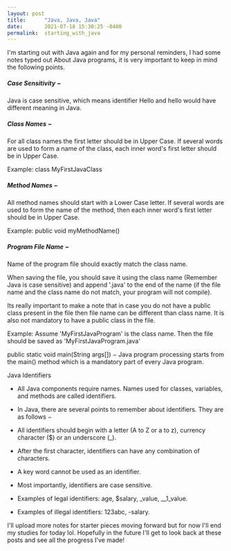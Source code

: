 ```yaml
---
layout: post
title:      "Java, Java, Java"
date:       2021-07-18 15:30:25 -0400
permalink:  starting_with_java
---
```



I'm starting out with Java again and for my personal reminders, I had some notes typed out About Java programs, it is very important to keep in mind the following points.

##### Case Sensitivity − 
Java is case sensitive, which means identifier Hello and hello would have different meaning in Java.

##### Class Names − 
For all class names the first letter should be in Upper Case. If several words are used to form a name of the class, each inner word's first letter should be in Upper Case.

Example: class MyFirstJavaClass

##### Method Names − 
All method names should start with a Lower Case letter. If several words are used to form the name of the method, then each inner word's first letter should be in Upper Case.

Example: public void myMethodName()

##### Program File Name − 
Name of the program file should exactly match the class name.

When saving the file, you should save it using the class name (Remember Java is case sensitive) and append '.java' to the end of the name (if the file name and the class name do not match, your program will not compile).

Its really important to make a note that in case you do not have a public class present in the file then file name can be different than class name. It is also not mandatory to have a public class in the file.

Example: Assume 'MyFirstJavaProgram' is the class name. Then the file should be saved as 'MyFirstJavaProgram.java'

public static void main(String args[]) − Java program processing starts from the main() method which is a mandatory part of every Java program.

Java Identifiers
* All Java components require names. Names used for classes, variables, and methods are called identifiers.

* In Java, there are several points to remember about identifiers. They are as follows −

* All identifiers should begin with a letter (A to Z or a to z), currency character ($) or an underscore (_).

* After the first character, identifiers can have any combination of characters.

* A key word cannot be used as an identifier.

* Most importantly, identifiers are case sensitive.

* Examples of legal identifiers: age, $salary, _value, __1_value.

* Examples of illegal identifiers: 123abc, -salary.

I'll upload more notes for starter pieces moving forward but for now I'll end my studies for today lol. 
Hopefully in the future I'll get to look back at these posts and see all the progress I've made!
